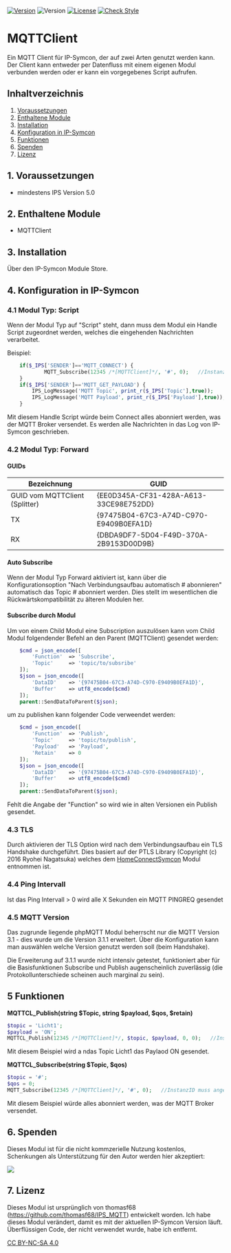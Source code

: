 [![Version](https://img.shields.io/badge/Symcon-PHPModul-red.svg)](https://www.symcon.de/service/dokumentation/entwicklerbereich/sdk-tools/sdk-php/)
![Version](https://img.shields.io/badge/Symcon%20Version-5.0%20%3E-blue.svg)
[![License](https://img.shields.io/badge/License-CC%20BY--NC--SA%204.0-green.svg)](https://creativecommons.org/licenses/by-nc-sa/4.0/)
[![Check Style](https://github.com/Schnittcher/MQTTClient/workflows/Check%20Style/badge.svg)](https://github.com/Schnittcher/MQTTClient/actions)

# MQTTClient
Ein MQTT Client für IP-Symcon, der auf zwei Arten genutzt werden kann. Der Client kann entweder per Datenfluss mit einem eigenen Modul verbunden werden oder er kann ein vorgegebenes Script aufrufen.

## Inhaltverzeichnis
1. [Voraussetzungen](#1-voraussetzungen)
2. [Enthaltene Module](#2-enthaltene-module)
3. [Installation](#3-installation)
4. [Konfiguration in IP-Symcon](#4-konfiguration-in-ip-symcon)
5. [Funktionen](#5-funktionen)
6. [Spenden](#6-spenden)
7. [Lizenz](#7-lizenz)

## 1. Voraussetzungen

* mindestens IPS Version 5.0

## 2. Enthaltene Module

* MQTTClient

## 3. Installation
Über den IP-Symcon Module Store.

## 4. Konfiguration in IP-Symcon

### 4.1 Modul Typ: Script
Wenn der Modul Typ auf "Script" steht, dann muss dem Modul ein Handle Script zugeordnet werden, welches die eingehenden Nachrichten verarbeitet.

Beispiel:

```php
    if($_IPS['SENDER']=='MQTT_CONNECT') {					
            MQTT_Subscribe(12345 /*[MQTTClient]*/, '#', 0);	  //InstanzID muss angepasst werden.
    }
    if($_IPS['SENDER']=='MQTT_GET_PAYLOAD') {
        IPS_LogMessage('MQTT Topic', print_r($_IPS['Topic'],true));
        IPS_LogMessage('MQTT Payload', print_r($_IPS['Payload'],true));
    }
```

Mit diesem Handle Script würde beim Connect alles abonniert werden, was der MQTT Broker versendet.
Es werden alle Nachrichten in das Log von IP-Symcon geschrieben.

### 4.2 Modul Typ: Forward

#### GUIDs

| Bezeichnung  | GUID |
| ------------- | ------------- |
| GUID vom MQTTClient (Splitter)  | {EE0D345A-CF31-428A-A613-33CE98E752DD}  |
| TX | {97475B04-67C3-A74D-C970-E9409B0EFA1D}  |
| RX | {DBDA9DF7-5D04-F49D-370A-2B9153D00D9B}  |

#### Auto Subscribe #

Wenn der Modul Typ Forward aktiviert ist, kann über die Konfigurationsoption "Nach Verbindungsaufbau automatisch # abonnieren" automatisch das Topic # abonniert werden.
Dies stellt im wesentlichen die Rückwärtskompatibilität zu älteren Modulen her.

#### Subscribe durch Modul

Um von einem Child Modul eine Subscription auszulösen kann vom Child Modul folgendender Befehl an den Parent (MQTTClient) gesendet werden:
```php
    $cmd = json_encode([
        'Function'  => 'Subscribe',
        'Topic'     => 'topic/to/subsribe'
    ]);
    $json = json_encode([
        'DataID'    => '{97475B04-67C3-A74D-C970-E9409B0EFA1D}',
        'Buffer'    => utf8_encode($cmd)
    ]);
    parent::SendDataToParent($json);
```

um zu publishen kann folgender Code verweendet werden:
```php
    $cmd = json_encode([
        'Function'  => 'Publish',
        'Topic'     => 'topic/to/publish',
        'Payload'   => 'Payload',
        'Retain'    => 0
    ]);
    $json = json_encode([
        'DataID'    => '{97475B04-67C3-A74D-C970-E9409B0EFA1D}',
        'Buffer'    => utf8_encode($cmd)
    ]);
    parent::SendDataToParent($json);
```

Fehlt die Angabe der "Function" so wird wie in alten Versionen ein Publish gesendet.

### 4.3 TLS

Durch aktivieren der TLS Option wird nach dem Verbindungsaufbau ein TLS Handshake durchgeführt. Dies basiert auf der PTLS Library (Copyright (c) 2016 Ryohei Nagatsuka) welches dem [HomeConnectSymcon](https://github.com/hermanthegerman2/HomeConnectSymcon) Modul entnommen ist.

### 4.4 Ping Intervall

Ist das Ping Intervall > 0 wird alle X Sekunden ein MQTT PINGREQ gesendet

### 4.5 MQTT Version

Das zugrunde liegende phpMQTT Modul beherrscht nur die MQTT Version 3.1 - dies wurde um die Version 3.1.1 erweitert. Über die Konfiguration kann man auswählen welche Version genutzt werden soll (beim Handshake).

Die Erweiterung auf 3.1.1 wurde nicht intensiv getestet, funktioniert aber für die Basisfunktionen Subscribe und Publish augenscheinlich zuverlässig (die Protokollunterschiede scheinen auch marginal zu sein).

## 5 Funktionen

**MQTTCL_Publish(string $Topic, string $payload, $qos, $retain)**
```php
$topic = 'Licht1';
$payload = 'ON';
MQTTCL_Publish(12345 /*[MQTTClient]*/, $topic, $payload, 0, 0);	  //InstanzID muss angepasst werden.
```
Mit diesem Beispiel wird a ndas Topic Licht1 das Paylaod ON gesendet.

**MQTTCL_Subscribe(string $Topic, $qos)**
```php
$topic = '#';
$qos = 0;
MQTT_Subscribe(12345 /*[MQTTClient]*/, '#', 0);	  //InstanzID muss angepasst werden.
```
Mit diesem Beispiel würde alles abonniert werden, was der MQTT Broker versendet.

## 6. Spenden

Dieses Modul ist für die nicht kommzerielle Nutzung kostenlos, Schenkungen als Unterstützung für den Autor werden hier akzeptiert:    

<a href="https://www.paypal.com/cgi-bin/webscr?cmd=_s-xclick&hosted_button_id=EK4JRP87XLSHW" target="_blank"><img src="https://www.paypalobjects.com/de_DE/DE/i/btn/btn_donate_LG.gif" border="0" /></a>

## 7. Lizenz

Dieses Modul ist ursprünglich von thomasf68 (https://github.com/thomasf68/IPS_MQTT) entwickelt worden.
Ich habe dieses Modul verändert, damit es mit der aktuellen IP-Symcon Version läuft.
Überflüssigen Code, der nicht verwendet wurde, habe ich entfernt.

[CC BY-NC-SA 4.0](https://creativecommons.org/licenses/by-nc-sa/4.0/)
